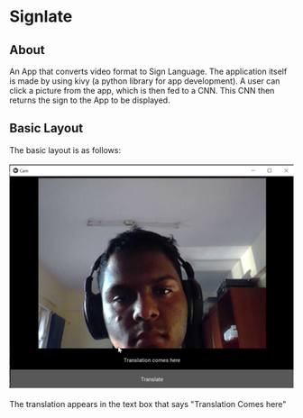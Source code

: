 # Signlate


## About

An App that converts video format to Sign Language. The application itself is made by using kivy (a python library for app development). A user can click a picture from the app, which is then fed to a CNN. This CNN then returns the sign to the App to be displayed.

## Basic Layout

The basic layout is as follows:<br><br>
![Basic App Layout](https://github.com/thesuhas/Signlate/blob/main/images/app.png)
<br><br>
The translation appears in the text box that says "Translation Comes here"